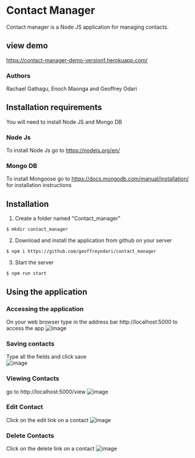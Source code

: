 # Contact Manager
Contact manager is a Node JS application for managing contacts.

## view demo
https://contact-manager-demo-version1.herokuapp.com/

### Authors
Rachael Gathagu, Enoch Maonga and Geoffrey Odari

## Installation requirements

You will need to install  Node JS and Mongo DB
### Node Js
To install Node Js go to https://nodejs.org/en/
### Mongo DB
To install Mongoose go to https://docs.mongodb.com/manual/installation/ for installation instructions

## Installation
1. Create a folder named "Contact_manager"
````
$ mkdir contact_manager
````

2. Download and install the application from github on your server
````
$ npm i https://github.com/geoffreyodari/contact_manager
````

3. Start the server
````
$ npm run start
````

## Using the application
### Accessing the application
On your web browser type in the address bar  http://localhost:5000  to access the app 
![image](https://drive.google.com/uc?export=view&id=19fVIpQjDDaQMwPEWVbdhBpWpCSUvXXCH)

### Saving contacts
Type all the fields and click save  
![image](https://drive.google.com/uc?export=view&id=1ke2JSqCc7mnh0pLs7wZSfOqF20eIG1sN)

### Viewing Contacts
go to http://localhost:5000/view
![image](https://drive.google.com/uc?export=view&id=1B_Oy-unciO2pTdC_uixYJNQGaEp2KSJ5)

### Edit Contact
Click on the edit link on a contact
![image](https://drive.google.com/uc?export=view&id=1SHAaZZnlijyZCowLHjGWLbq3rNp2-yps)


### Delete Contacts
Click on the delete link on a contact
![image](https://drive.google.com/uc?export=view&id=1EhF_fNVtDUnbd-OVVIq1QxnCLKpFMM2B)
